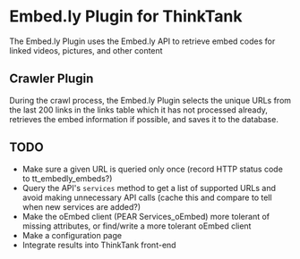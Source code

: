 Embed.ly Plugin for ThinkTank
=============================

The Embed.ly Plugin uses the Embed.ly API to retrieve embed codes for linked
videos, pictures, and other content

Crawler Plugin
--------------
During the crawl process, the Embed.ly Plugin selects the unique URLs from the
last 200 links in the links table which it has not processed already, retrieves
the embed information if possible, and saves it to the database.

TODO
----
* Make sure a given URL is queried only once (record HTTP status code to
  tt_embedly_embeds?)
* Query the API's `services` method to get a list of supported URLs and avoid
  making unnecessary API calls (cache this and compare to tell when new
  services are added?)
* Make the oEmbed client (PEAR Services_oEmbed) more tolerant of missing
  attributes, or find/write a more tolerant oEmbed client
* Make a configuration page
* Integrate results into ThinkTank front-end